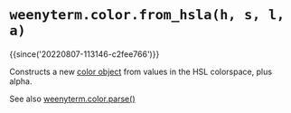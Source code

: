 # `weenyterm.color.from_hsla(h, s, l, a)`

{{since('20220807-113146-c2fee766')}}

Constructs a new [color object](../color/index.md) from values in the HSL
colorspace, plus alpha.

See also [weenyterm.color.parse()](parse.md)
